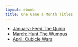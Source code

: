 ```yaml
---
layout: ebomb
title: One Game a Month Titles
---
```


<ul>
  <li><a href="/games/feed_the_quinn/index.html">January: Feed The Quinn</a></li>
  <li><a href="/games/HuntTheWumpus.zip">March: Hunt The Wumpus</a></li>
  <li><a href="/games/cubicleWars/cubicleWars.html">April: Cubicle Wars</a></li>
</ul>

